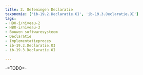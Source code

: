 ```yaml
---
title: 2. Oefeningen Declaratie
taxonomie: ['ib-19.2.Declaratie.OI', 'ib-19.3.Declaratie.OI']
tags:
- HBO-i/niveau-2
- HBO-i/niveau-3
- Bouwen softwaresysteem
- Declaratie
- Implementatieproces
- ib-19.2.Declaratie.OI
- ib-19.3.Declaratie.OI
 
---
```


-=TODO=-